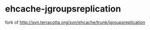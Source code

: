 # ehcache-jgroupsreplication
fork of http://svn.terracotta.org/svn/ehcache/trunk/jgroupsreplication
